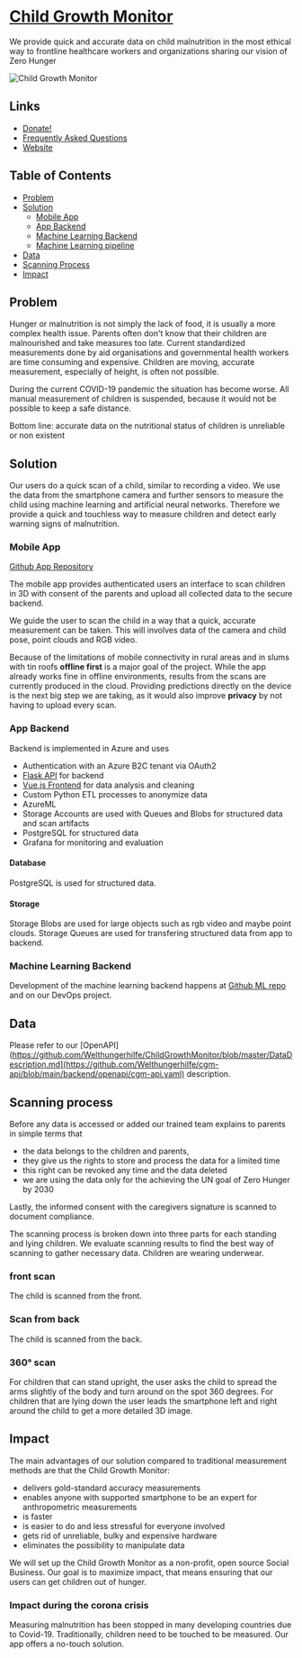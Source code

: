 # [Child Growth Monitor](https://ChildGrowthMonitor.org)

We provide quick and accurate data on child malnutrition in the most ethical way to frontline healthcare workers and organizations sharing our vision of Zero Hunger

![Child Growth Monitor](res/header.png)

## Links

- [Donate!](https://welthungerhilfe.de/child-growth-monitor-donation)
- [Frequently Asked Questions](https://github.com/Welthungerhilfe/ChildGrowthMonitor/blob/master/FAQ.md)
- [Website](https://ChildGrowthMonitor.org)

## Table of Contents
<!-- TOC depthFrom:1 depthTo:3 withLinks:1 updateOnSave:1 orderedList:0 -->

- [Problem](#problem)
- [Solution](#solution)
  - [Mobile App](#mobile-app)
  - [App Backend](#app-backend)
  - [Machine Learning Backend](#machine-learning-backend)
  - [Machine Learning pipeline](#machine-learning-pipeline)
- [Data](#data)
- [Scanning Process](#scanning-process)
- [Impact](#impact)

<!-- /TOC -->


## Problem

Hunger or malnutrition is not simply the lack of food, it is usually a more complex health issue.
Parents often don't know that their children are malnourished and take measures too late.
Current standardized measurements done by aid organisations and governmental health workers are time consuming and expensive.
Children are moving, accurate measurement, especially of height, is often not possible.

During the current COVID-19 pandemic the situation has become worse. All manual measurement of children is suspended, because it would not be possible to keep a safe distance.

Bottom line: accurate data on the nutritional status of children is unreliable or non existent

## Solution

Our users do a quick scan of a child, similar to recording a video. We use the data from the smartphone camera and further sensors to measure the child using machine learning and artificial neural networks. Therefore we provide a quick and touchless way to measure children and detect early warning signs of malnutrition.

### Mobile App

[Github App Repository](https://github.com/Welthungerhilfe/cgm-scanner)

The mobile app provides authenticated users an interface to scan children in 3D with consent of the parents and upload all collected data to the secure backend.

We guide the user to scan the child in a way that a quick, accurate measurement can be taken. This will involves data of the camera and child pose, point clouds and RGB video.

Because of the limitations of mobile connectivity in rural areas and in slums with tin roofs **offline first** is a major goal of the project. While the app already works fine in offline environments, results from the scans are currently produced in the cloud. Providing predictions directly on the device is the next big step we are taking, as it would also improve **privacy** by not having to upload every scan.

### App Backend

Backend is implemented in Azure and uses

- Authentication with an Azure B2C tenant via OAuth2
- [Flask API](https://github.com/Welthungerhilfe/cgm-api) for backend
- [Vue.js Frontend](https://github.com/Welthungerhilfe/cgm-tagging-tool) for data analysis and cleaning
- Custom Python ETL processes to anonymize data
- AzureML
- Storage Accounts are used with Queues and Blobs for structured data and scan artifacts
- PostgreSQL for structured data
- Grafana for monitoring and evaluation

#### Database

PostgreSQL is used for structured data.

#### Storage

Storage Blobs are used for large objects such as rgb video and maybe point clouds.
Storage Queues are used for transfering structured data from app to backend.

### Machine Learning Backend

Development of the machine learning backend happens at [Github ML repo](https://github.com/Welthungerhilfe/cgm-ml) and on our DevOps project.

## Data

Please refer to our [OpenAPI](https://github.com/Welthungerhilfe/ChildGrowthMonitor/blob/master/DataDescription.md](https://github.com/Welthungerhilfe/cgm-api/blob/main/backend/openapi/cgm-api.yaml) description.

## Scanning process

Before any data is accessed or added our trained team explains to parents in simple terms that

- the data belongs to the children and parents,
- they give us the rights to store and process the data for a limited time
- this right can be revoked any time and the data deleted
- we are using the data only for the achieving the UN goal of Zero Hunger by 2030

Lastly, the informed consent with the caregivers signature is scanned to document compliance.

The scanning process is broken down into three parts for each standing and lying children. We evaluate scanning results to find the best way of scanning to gather necessary data. Children are wearing underwear.

### front scan

The child is scanned from the front.

### Scan from back

The child is scanned from the back.

### 360° scan

For children that can stand upright, the user asks the child to spread the arms slightly of the body and turn around on the spot 360 degrees. For children that are lying down the user leads the smartphone left and right around the child to get a more detailed 3D image.

## Impact

The main advantages of our solution compared to traditional measurement methods are that the Child Growth Monitor:

- delivers gold-standard accuracy measurements
- enables anyone with supported smartphone to be an expert for anthropometric measurements
- is faster
- is easier to do and less stressful for everyone involved
- gets rid of unreliable, bulky and expensive hardware
- eliminates the possibility to manipulate data

We will set up the Child Growth Monitor as a non-profit, open source Social Business. Our goal is to maximize impact, that means ensuring that our users can get children out of hunger.

### Impact during the corona crisis

Measuring malnutrition has been stopped in many developing countries due to Covid-19. Traditionally, children need to be touched to be measured. Our app offers a no-touch solution.
